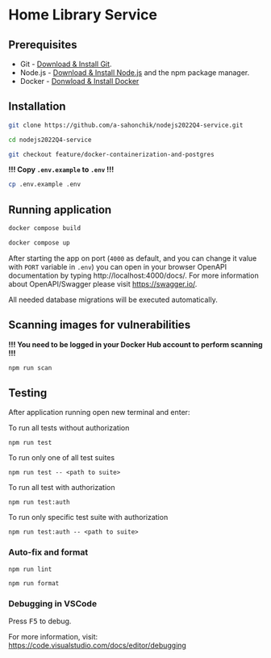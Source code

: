 # Home Library Service

## Prerequisites

- Git - [Download & Install Git](https://git-scm.com/downloads).
- Node.js - [Download & Install Node.js](https://nodejs.org/en/download/) and the npm package manager.
- Docker - [Donwload & Install Docker](https://docs.docker.com/get-docker)

## Installation

```bash
git clone https://github.com/a-sahonchik/nodejs2022Q4-service.git

cd nodejs2022Q4-service

git checkout feature/docker-containerization-and-postgres
```

**!!! Copy `.env.example` to `.env` !!!**

```bash
cp .env.example .env
```

## Running application

```bash
docker compose build

docker compose up
```

After starting the app on port (`4000` as default, and you can change it value with `PORT` variable in `.env`) you can open
in your browser OpenAPI documentation by typing http://localhost:4000/docs/.
For more information about OpenAPI/Swagger please visit https://swagger.io/.

All needed database migrations will be executed automatically.

## Scanning images for vulnerabilities

**!!! You need to be logged in your Docker Hub account to perform scanning !!!**

```bash
npm run scan
```

## Testing

After application running open new terminal and enter:

To run all tests without authorization

```
npm run test
```

To run only one of all test suites

```
npm run test -- <path to suite>
```

To run all test with authorization

```
npm run test:auth
```

To run only specific test suite with authorization

```
npm run test:auth -- <path to suite>
```

### Auto-fix and format

```
npm run lint
```

```
npm run format
```

### Debugging in VSCode

Press <kbd>F5</kbd> to debug.

For more information, visit: https://code.visualstudio.com/docs/editor/debugging
